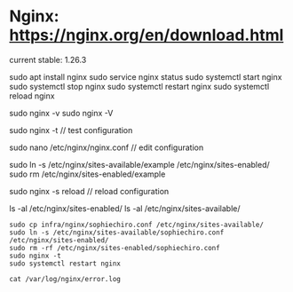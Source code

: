 # Nginx: https://nginx.org/en/download.html
current stable: 1.26.3

sudo apt install nginx
sudo service nginx status
sudo systemctl start nginx
sudo systemctl stop nginx
sudo systemctl restart nginx
sudo systemctl reload nginx

sudo nginx -v
sudo nginx -V

sudo nginx -t // test configuration

sudo nano /etc/nginx/nginx.conf // edit configuration

sudo ln -s /etc/nginx/sites-available/example /etc/nginx/sites-enabled/
sudo rm /etc/nginx/sites-enabled/example

sudo nginx -s reload // reload configuration

ls -al /etc/nginx/sites-enabled/
ls -al /etc/nginx/sites-available/

```
sudo cp infra/nginx/sophiechiro.conf /etc/nginx/sites-available/
sudo ln -s /etc/nginx/sites-available/sophiechiro.conf /etc/nginx/sites-enabled/
sudo rm -rf /etc/nginx/sites-enabled/sophiechiro.conf
sudo nginx -t
sudo systemctl restart nginx

cat /var/log/nginx/error.log
```


